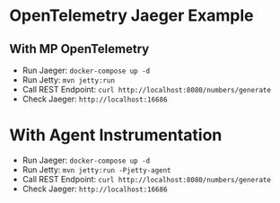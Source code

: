 # OpenTelemetry Jaeger Example

## With MP OpenTelemetry

- Run Jaeger: `docker-compose up -d`
- Run Jetty: `mvn jetty:run`
- Call REST Endpoint: `curl http://localhost:8080/numbers/generate`
- Check Jaeger: `http://localhost:16686`

# With Agent Instrumentation

- Run Jaeger: `docker-compose up -d`
- Run Jetty: `mvn jetty:run -Pjetty-agent`
- Call REST Endpoint: `curl http://localhost:8080/numbers/generate`
- Check Jaeger: `http://localhost:16686`
